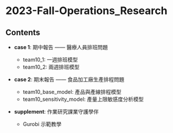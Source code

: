 # 2023-Fall-Operations_Research

## Contents
* **case 1**: 期中報告 —— 醫療人員排班問題
  * team10_1: 一週排班模型
  * team10_2: 兩週排班模型
  
* **case 2**: 期末報告 —— 食品加工廠生產排程問題
  * team10_base_model: 產品與產線排程模型
  * team10_sensitivity_model: 產量上限敏感度分析模型
    
* **supplement**: 作業研究課業守護學伴
  *  Gurobi 示範教學
